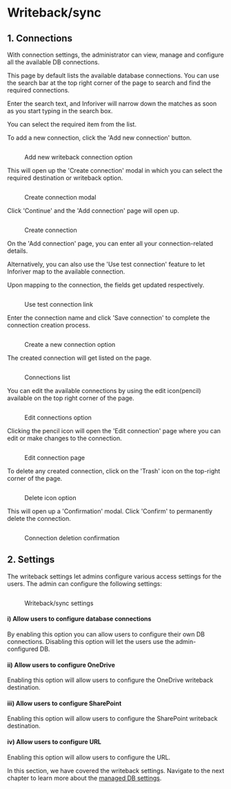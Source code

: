 # Writeback/sync

## 1. Connections

With connection settings, the administrator can view, manage and configure all the available DB connections.&#x20;

This page by default lists the available database connections. You can use the search bar at the top right corner of the page to search and find the required connections.&#x20;

Enter the search text, and Inforiver will narrow down the matches as soon as you start typing in the search box.&#x20;

You can select the required item from the list.

To add a new connection, click the 'Add new connection' button.&#x20;

<figure><img src="../../../.gitbook/assets/add-new-connection-butotn.png" alt=""><figcaption><p>Add new writeback connection option</p></figcaption></figure>

This will open up the 'Create connection' modal in which you can select the required destination or writeback option.

<figure><img src="../../../.gitbook/assets/create-connection.png" alt=""><figcaption><p>Create connection modal</p></figcaption></figure>

Click 'Continue' and the 'Add connection' page will open up.

<figure><img src="../../../.gitbook/assets/create-connection-option.png" alt=""><figcaption><p>Create connection</p></figcaption></figure>

On the 'Add connection' page, you can enter all your connection-related details.

Alternatively, you can also use the 'Use test connection' feature to let Inforiver map to the available connection.&#x20;

Upon mapping to the connection, the fields get updated respectively.

<figure><img src="../../../.gitbook/assets/use-test-connection.png" alt=""><figcaption><p>Use test connection link</p></figcaption></figure>

Enter the connection name and click 'Save connection' to complete the connection creation process.

<figure><img src="../../../.gitbook/assets/save-connection.png" alt=""><figcaption><p>Create a new connection option</p></figcaption></figure>

The created connection will get listed on the page.

<figure><img src="../../../.gitbook/assets/connections-summary.png" alt=""><figcaption><p>Connections list</p></figcaption></figure>

You can edit the available connections by using the edit icon(pencil) available on the top right corner of the page.

<figure><img src="../../../.gitbook/assets/edit-connection.png" alt=""><figcaption><p>Edit connections option</p></figcaption></figure>

Clicking the pencil icon will open the 'Edit connection' page where you can edit or make changes to the connection.

<figure><img src="../../../.gitbook/assets/edit-connection-screen.png" alt=""><figcaption><p>Edit connection page</p></figcaption></figure>

To delete any created connection, click on the 'Trash' icon on the top-right corner of the page.

<figure><img src="../../../.gitbook/assets/delete-connection.png" alt=""><figcaption><p>Delete icon option</p></figcaption></figure>

This will open up a 'Confirmation' modal. Click 'Confirm' to permanently delete the connection.

<figure><img src="../../../.gitbook/assets/confirm-connection-deletion.png" alt=""><figcaption><p>Connection deletion confirmation</p></figcaption></figure>

## 2. Settings

The writeback settings let admins configure various access settings for the users. The admin can configure the following settings:

<figure><img src="../../../.gitbook/assets/image (21).png" alt=""><figcaption><p>Writeback/sync settings</p></figcaption></figure>

#### **i) Allow users to configure database connections**&#x20;

By enabling this option you can allow users to configure their own DB connections. Disabling this option will let the users use the admin-configured DB.

#### **ii) Allow users to configure OneDrive**&#x20;

Enabling this option will allow users to configure the OneDrive writeback destination.

#### **iii) Allow users to configure SharePoint**&#x20;

Enabling this option will allow users to configure the SharePoint writeback destination.

#### **iv) Allow users to configure URL**&#x20;

Enabling this option will allow users to configure the URL.

In this section, we have covered the writeback settings. Navigate to the next chapter to learn more about the [managed DB settings](managed-db.md).
